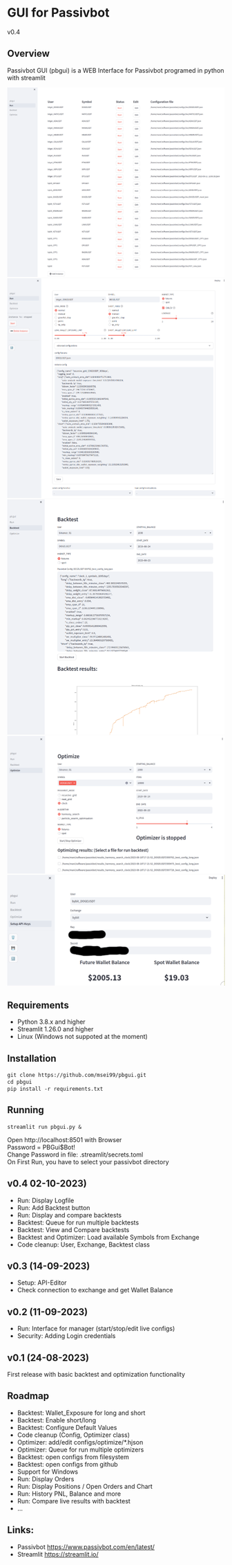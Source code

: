 # GUI for Passivbot

v0.4

## Overview
Passivbot GUI (pbgui) is a WEB Interface for Passivbot programed in python with streamlit

![Alt text](docs/images/run.png)
![Alt text](docs/images/run2.png)
![Alt text](docs/images/backtest.png)
![Alt text](docs/images/optimize.png)
![Alt text](docs/images/api-editor.png)

## Requirements
- Python 3.8.x and higher
- Streamlit 1.26.0 and higher
- Linux (Windows not suppoted at the moment)

## Installation
```
git clone https://github.com/msei99/pbgui.git
cd pbgui
pip install -r requirements.txt
```
## Running
```
streamlit run pbgui.py &
```
Open http://localhost:8501 with Browser\
Password = PBGui$Bot!\
Change Password in file: .streamlit/secrets.toml\
On First Run, you have to select your passivbot directory

## v0.4 02-10-2023)
- Run: Display Logfile
- Run: Add Backtest button
- Run: Display and compare backtests
- Backtest: Queue for run multiple backtests
- Backtest: View and Compare backtests
- Backtest and Optimizer: Load available Symbols from Exchange
- Code cleanup: User, Exchange, Backtest class 

## v0.3 (14-09-2023)
- Setup: API-Editor
- Check connection to exchange and get Wallet Balance

## v0.2 (11-09-2023)
- Run: Interface for manager (start/stop/edit live configs)
- Security: Adding Login credentials

## v0.1 (24-08-2023)
First release with basic backtest and optimization functionality

## Roadmap
- Backtest: Wallet_Exposure for long and short
- Backtest: Enable short/long
- Backtest: Configure Default Values
- Code cleanup (Config, Optimizer class)
- Optimizer: add/edit configs/optimize/*.hjson
- Optimizer: Queue for run multiple optimizers
- Backtest: open configs from filesystem
- Backtest: open configs from github
- Support for Windows
- Run: Display Orders
- Run: Display Positions / Open Orders and Chart
- Run: History PNL, Balance and more
- Run: Compare live results with backtest
- ...

## Links:
- Passivbot https://www.passivbot.com/en/latest/
- Streamlit https://streamlit.io/
